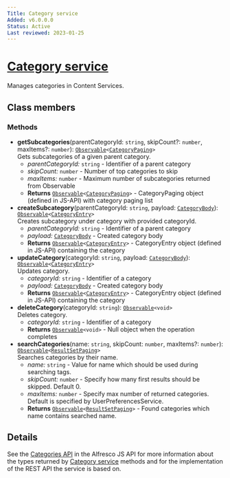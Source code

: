 ```yaml
---
Title: Category service
Added: v6.0.0.0
Status: Active
Last reviewed: 2023-01-25
---
```


# [Category service](../../../lib/content-services/src/lib/category/services/category.service.ts "Defined in category.service.ts")

Manages categories in Content Services.

## Class members

### Methods

-   **getSubcategories**(parentCategoryId: `string`, skipCount?: `number`, maxItems?: `number`): [`Observable`](http://reactivex.io/documentation/observable.html)`<`[`CategoryPaging`](https://github.com/Alfresco/alfresco-js-api/blob/master/src/api/content-rest-api/docs/CategoryPaging.md)`>`<br/>
    Gets subcategories of a given parent category.
    -   _parentCategoryId:_ `string`  - Identifier of a parent category
    -   _skipCount:_ `number`  - Number of top categories to skip
    -   _maxItems:_ `number`  - Maximum number of subcategories returned from Observable
    -   **Returns** [`Observable`](http://reactivex.io/documentation/observable.html)`<`[`CategoryPaging`](https://github.com/Alfresco/alfresco-js-api/blob/master/src/api/content-rest-api/docs/CategoryPaging.md)`>` - CategoryPaging object (defined in JS-API) with category paging list
-   **createSubcategory**(parentCategoryId: `string`, payload: [`CategoryBody`](https://github.com/Alfresco/alfresco-js-api/blob/master/src/api/content-rest-api/docs/CategoryBody.md)): [`Observable`](http://reactivex.io/documentation/observable.html)`<`[`CategoryEntry`](https://github.com/Alfresco/alfresco-js-api/blob/master/src/api/content-rest-api/docs/CategoryEntry.md)`>`<br/>
    Creates subcategory under category with provided categoryId.
    -   _parentCategoryId:_ `string`  - Identifier of a parent category
    -   _payload:_ [`CategoryBody`](https://github.com/Alfresco/alfresco-js-api/blob/master/src/api/content-rest-api/docs/CategoryBody.md)  - Created category body
    -   **Returns** [`Observable`](http://reactivex.io/documentation/observable.html)`<`[`CategoryEntry`](https://github.com/Alfresco/alfresco-js-api/blob/master/src/api/content-rest-api/docs/CategoryEntry.md)`>` - CategoryEntry object (defined in JS-API) containing the category
-   **updateCategory**(categoryId: `string`, payload: [`CategoryBody`](https://github.com/Alfresco/alfresco-js-api/blob/master/src/api/content-rest-api/docs/CategoryBody.md)): [`Observable`](http://reactivex.io/documentation/observable.html)`<`[`CategoryEntry`](https://github.com/Alfresco/alfresco-js-api/blob/master/src/api/content-rest-api/docs/CategoryEntry.md)`>`<br/>
    Updates category.
    -   _categoryId:_ `string`  - Identifier of a category
    -   _payload:_ [`CategoryBody`](https://github.com/Alfresco/alfresco-js-api/blob/master/src/api/content-rest-api/docs/CategoryBody.md)  - Created category body
    -   **Returns** [`Observable`](http://reactivex.io/documentation/observable.html)`<`[`CategoryEntry`](https://github.com/Alfresco/alfresco-js-api/blob/master/src/api/content-rest-api/docs/CategoryEntry.md)`>` - CategoryEntry object (defined in JS-API) containing the category
-   **deleteCategory**(categoryId: `string`): [`Observable`](http://reactivex.io/documentation/observable.html)`<void>`<br/>
    Deletes category.
    -   _categoryId:_ `string`  - Identifier of a category
    -   **Returns** [`Observable`](http://reactivex.io/documentation/observable.html)`<void>` - Null object when the operation completes
-   **searchCategories**(name: `string`, skipCount: `number`, maxItems?: `number`): [`Observable`](http://reactivex.io/documentation/observable.html)`<`[`ResultSetPaging`](https://github.com/Alfresco/alfresco-js-api/blob/develop/src/api/search-rest-api/docs/ResultSetPaging.md)`>`<br/>
    Searches categories by their name.
    -   _name:_ `string` - Value for name which should be used during searching tags.
    -   _skipCount:_ `number` - Specify how many first results should be skipped. Default 0.
    -   _maxItems:_ `number` - Specify max number of returned categories. Default is specified by UserPreferencesService.
    -   **Returns** [`Observable`](http://reactivex.io/documentation/observable.html)`<`[`ResultSetPaging`](https://github.com/Alfresco/alfresco-js-api/blob/develop/src/api/search-rest-api/docs/ResultSetPaging.md)`>` - Found categories which name contains searched name.

## Details

See the
[Categories API](https://github.com/Alfresco/alfresco-js-api/blob/master/src/api/content-rest-api/docs/CategoriesApi.md)
in the Alfresco JS API for more information about the types returned by [Category
service](category.service.md) methods and for the implementation of the REST API the service is
based on.
